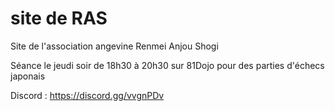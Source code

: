 # site de RAS

Site de l'association angevine Renmei Anjou Shogi

Séance le jeudi soir de 18h30 à 20h30 sur 81Dojo
pour des parties d'échecs japonais

Discord : https://discord.gg/vvgnPDv
